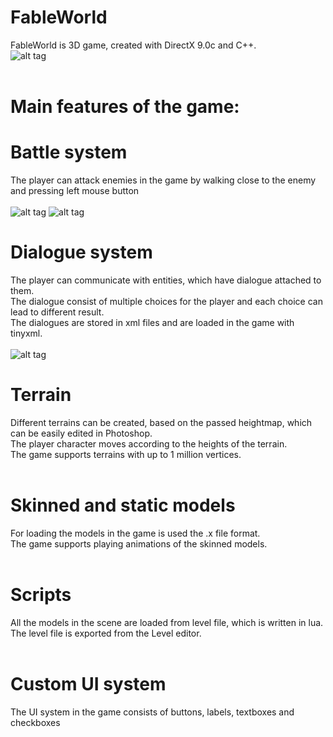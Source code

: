 FableWorld
==========

FableWorld is 3D game, created with DirectX 9.0c and C++.<br />
![alt tag](http://i.imgur.com/AahcNAz.jpg)
<br/> <br />

Main features of the game:<br />
==========

  Battle system<br />
=======

  The player can attack enemies in the game by walking close to the enemy and pressing left mouse button<br /><br />
  ![alt tag](http://i.imgur.com/VWn3NxV.jpg)
  ![alt tag](http://i.imgur.com/65Fix8w.jpg)
<br />

  Dialogue system<br />
=======
  The player can communicate with entities, which have dialogue attached to them.<br />
  The dialogue consist of multiple choices for the player and each choice can lead to different result.<br />
  The dialogues are stored in xml files and are loaded in the game with tinyxml.<br /><br />
  ![alt tag](http://i.imgur.com/7IwLeUM.jpg)
  <br />
  
  Terrain<br />
=======

  Different terrains can be created, based on the passed heightmap, which can be easily edited in Photoshop.<br />
  The player character moves according to the heights of the terrain.<br />
  The game supports terrains with up to 1 million vertices.<br /><br />
  
  Skinned and static models<br />
=======

  For loading the models in the game is used the .x file format. <br />
  The game supports playing animations of the skinned models. <br /><br />
  
  Scripts<br />
=======
  All the models in the scene are loaded from level file, which is written in lua.<br />
  The level file is exported from the Level editor. <br /><br />
  
  Custom UI system<br />
=======
The UI system in the game consists of buttons, labels, textboxes and checkboxes<br /><br />
  
